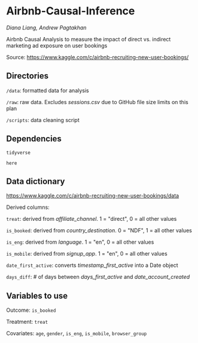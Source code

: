 # **Airbnb-Causal-Inference**
*Diana Liang, Andrew Pagtakhan*

Airbnb Causal Analysis to measure the impact of direct vs. indirect marketing ad exposure on user bookings

Source: https://www.kaggle.com/c/airbnb-recruiting-new-user-bookings/

## Directories

```/data```: formatted data for analysis

```/raw```: raw data. Excludes *sessions.csv* due to GitHub file size limits on this plan

```/scripts```: data cleaning script

## Dependencies
```tidyverse```

```here```

## Data dictionary

https://www.kaggle.com/c/airbnb-recruiting-new-user-bookings/data

Derived columns:

```treat```: derived from *affiliate_channel*. 1 = "direct", 0 = all other values

```is_booked```:  derived from *country_destination*. 0 = "NDF", 1 = all other values

```is_eng```: derived from *language*. 1 = "en", 0 = all other values

```is_mobile```: derived from *signup_app*. 1 = "en", 0 = all other values

```date_first_active```: converts *timestamp_first_active* into a Date object

```days_diff```: # of days between *days_first_active* and *date_account_created*

## Variables to use

Outcome: ```is_booked```

Treatment: ```treat```

Covariates: ```age```, ```gender```, ```is_eng```, ```is_mobile```, ```browser_group```



